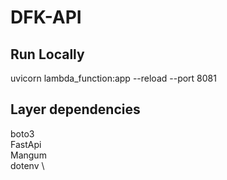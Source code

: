 # DFK-API

## Run Locally
uvicorn lambda_function:app --reload --port 8081

## Layer dependencies
boto3 \
FastApi \
Mangum \
dotenv \
